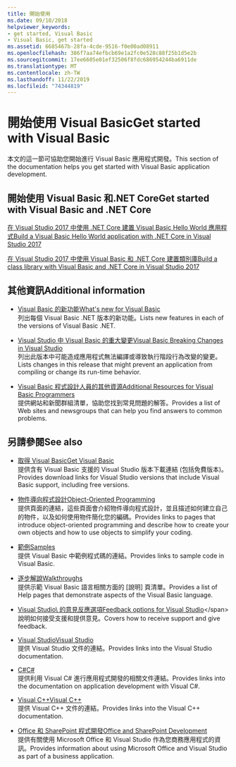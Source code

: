 ```yaml
---
title: 開始使用
ms.date: 09/10/2018
helpviewer_keywords:
- get started, Visual Basic
- Visual Basic, get started
ms.assetid: 6685467b-28fa-4cde-9516-f0e00ad08911
ms.openlocfilehash: 386f7aa74efbcb69e1a2fc0e528c88f25b1d5e2b
ms.sourcegitcommit: 17ee6605e01ef32506f8fdc686954244ba6911de
ms.translationtype: MT
ms.contentlocale: zh-TW
ms.lasthandoff: 11/22/2019
ms.locfileid: "74344819"
---
```

# <a name="get-started-with-visual-basic"></a><span data-ttu-id="601cc-102">開始使用 Visual Basic</span><span class="sxs-lookup"><span data-stu-id="601cc-102">Get started with Visual Basic</span></span>

<span data-ttu-id="601cc-103">本文的這一節可協助您開始進行 Visual Basic 應用程式開發。</span><span class="sxs-lookup"><span data-stu-id="601cc-103">This section of the documentation helps you get started with Visual Basic application development.</span></span>

## <a name="get-started-with-visual-basic-and-net-core"></a><span data-ttu-id="601cc-104">開始使用 Visual Basic 和.NET Core</span><span class="sxs-lookup"><span data-stu-id="601cc-104">Get started with Visual Basic and .NET Core</span></span>

[<span data-ttu-id="601cc-105">在 Visual Studio 2017 中使用 .NET Core 建置 Visual Basic Hello World 應用程式</span><span class="sxs-lookup"><span data-stu-id="601cc-105">Build a Visual Basic Hello World application with .NET Core in Visual Studio 2017</span></span>](../../core/tutorials/vb-with-visual-studio.md)

[<span data-ttu-id="601cc-106">在 Visual Studio 2017 中使用 Visual Basic 和 .NET Core 建置類別庫</span><span class="sxs-lookup"><span data-stu-id="601cc-106">Build a class library with Visual Basic and .NET Core in Visual Studio 2017</span></span>](../../core/tutorials/vb-library-with-visual-studio.md)

## <a name="additional-information"></a><span data-ttu-id="601cc-107">其他資訊</span><span class="sxs-lookup"><span data-stu-id="601cc-107">Additional information</span></span>

- <span data-ttu-id="601cc-108">[Visual Basic 的新功能](whats-new.md)</span><span class="sxs-lookup"><span data-stu-id="601cc-108">[What's new for Visual Basic](whats-new.md)</span></span>\
<span data-ttu-id="601cc-109">列出每個 Visual Basic .NET 版本的新功能。</span><span class="sxs-lookup"><span data-stu-id="601cc-109">Lists new features in each of the versions of Visual Basic .NET.</span></span>

- <span data-ttu-id="601cc-110">[Visual Studio 中 Visual Basic 的重大變更](breaking-changes-in-visual-studio.md)</span><span class="sxs-lookup"><span data-stu-id="601cc-110">[Visual Basic Breaking Changes in Visual Studio](breaking-changes-in-visual-studio.md)</span></span>\
<span data-ttu-id="601cc-111">列出此版本中可能造成應用程式無法編譯或導致執行階段行為改變的變更。</span><span class="sxs-lookup"><span data-stu-id="601cc-111">Lists changes in this release that might prevent an application from compiling or change its run-time behavior.</span></span>

- <span data-ttu-id="601cc-112">[Visual Basic 程式設計人員的其他資源](additional-resources.md)</span><span class="sxs-lookup"><span data-stu-id="601cc-112">[Additional Resources for Visual Basic Programmers](additional-resources.md)</span></span>\
<span data-ttu-id="601cc-113">提供網站和新聞群組清單，協助您找到常見問題的解答。</span><span class="sxs-lookup"><span data-stu-id="601cc-113">Provides a list of Web sites and newsgroups that can help you find answers to common problems.</span></span>

## <a name="see-also"></a><span data-ttu-id="601cc-114">另請參閱</span><span class="sxs-lookup"><span data-stu-id="601cc-114">See also</span></span>

- [<span data-ttu-id="601cc-115">取得 Visual Basic</span><span class="sxs-lookup"><span data-stu-id="601cc-115">Get Visual Basic</span></span>](https://visualstudio.microsoft.com/downloads/?utm_medium=microsoft&utm_source=docs.microsoft.com&utm_campaign=inline+link&utm_content=download+vs2019)  
<span data-ttu-id="601cc-116">提供含有 Visual Basic 支援的 Visual Studio 版本下載連結 (包括免費版本)。</span><span class="sxs-lookup"><span data-stu-id="601cc-116">Provides download links for Visual Studio versions that include Visual Basic support, including free versions.</span></span>

- <span data-ttu-id="601cc-117">[物件導向程式設計](../programming-guide/concepts/object-oriented-programming.md)</span><span class="sxs-lookup"><span data-stu-id="601cc-117">[Object-Oriented Programming](../programming-guide/concepts/object-oriented-programming.md)</span></span>\
<span data-ttu-id="601cc-118">提供頁面的連結，這些頁面會介紹物件導向程式設計，並且描述如何建立自己的物件，以及如何使用物件簡化您的編碼。</span><span class="sxs-lookup"><span data-stu-id="601cc-118">Provides links to pages that introduce object-oriented programming and describe how to create your own objects and how to use objects to simplify your coding.</span></span>

- <span data-ttu-id="601cc-119">[範例](https://github.com/dotnet/samples/tree/master/snippets/visualbasic)</span><span class="sxs-lookup"><span data-stu-id="601cc-119">[Samples](https://github.com/dotnet/samples/tree/master/snippets/visualbasic)</span></span>\
<span data-ttu-id="601cc-120">提供 Visual Basic 中範例程式碼的連結。</span><span class="sxs-lookup"><span data-stu-id="601cc-120">Provides links to sample code in Visual Basic.</span></span>

- <span data-ttu-id="601cc-121">[逐步解說](../../visual-basic/walkthroughs.md)</span><span class="sxs-lookup"><span data-stu-id="601cc-121">[Walkthroughs](../../visual-basic/walkthroughs.md)</span></span>\
<span data-ttu-id="601cc-122">提供示範 Visual Basic 語言相關方面的 [說明] 頁清單。</span><span class="sxs-lookup"><span data-stu-id="601cc-122">Provides a list of Help pages that demonstrate aspects of the Visual Basic language.</span></span>

- <span data-ttu-id="601cc-123">[Visual Studio\ 的意見反應選項](/visualstudio/ide/feedback-options)</span><span class="sxs-lookup"><span data-stu-id="601cc-123">[Feedback options for Visual Studio](/visualstudio/ide/feedback-options)\</span></span>
<span data-ttu-id="601cc-124">說明如何接受支援和提供意見。</span><span class="sxs-lookup"><span data-stu-id="601cc-124">Covers how to receive support and give feedback.</span></span>

- <span data-ttu-id="601cc-125">[Visual Studio](/visualstudio/)</span><span class="sxs-lookup"><span data-stu-id="601cc-125">[Visual Studio](/visualstudio/)</span></span>\
<span data-ttu-id="601cc-126">提供 Visual Studio 文件的連結。</span><span class="sxs-lookup"><span data-stu-id="601cc-126">Provides links into the Visual Studio documentation.</span></span>

- <span data-ttu-id="601cc-127">[C#](../../csharp/index.yml)</span><span class="sxs-lookup"><span data-stu-id="601cc-127">[C#](../../csharp/index.yml)</span></span>\
<span data-ttu-id="601cc-128">提供利用 Visual C# 進行應用程式開發的相關文件連結。</span><span class="sxs-lookup"><span data-stu-id="601cc-128">Provides links into the documentation on application development with Visual C#.</span></span>

- <span data-ttu-id="601cc-129">[Visual C++](/cpp/)</span><span class="sxs-lookup"><span data-stu-id="601cc-129">[Visual C++](/cpp/)</span></span>\
<span data-ttu-id="601cc-130">提供 Visual C++ 文件的連結。</span><span class="sxs-lookup"><span data-stu-id="601cc-130">Provides links into the Visual C++ documentation.</span></span>

- <span data-ttu-id="601cc-131">[Office 和 SharePoint 程式開發](/visualstudio/vsto/office-and-sharepoint-development-in-visual-studio)</span><span class="sxs-lookup"><span data-stu-id="601cc-131">[Office and SharePoint Development](/visualstudio/vsto/office-and-sharepoint-development-in-visual-studio)</span></span>\
<span data-ttu-id="601cc-132">提供有關使用 Microsoft Office 和 Visual Studio 作為您商務應用程式的資訊。</span><span class="sxs-lookup"><span data-stu-id="601cc-132">Provides information about using Microsoft Office and Visual Studio as part of a business application.</span></span>
